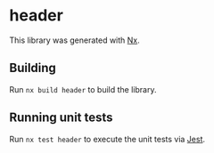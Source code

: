 # header

This library was generated with [Nx](https://nx.dev).

## Building

Run `nx build header` to build the library.

## Running unit tests

Run `nx test header` to execute the unit tests via [Jest](https://jestjs.io).
